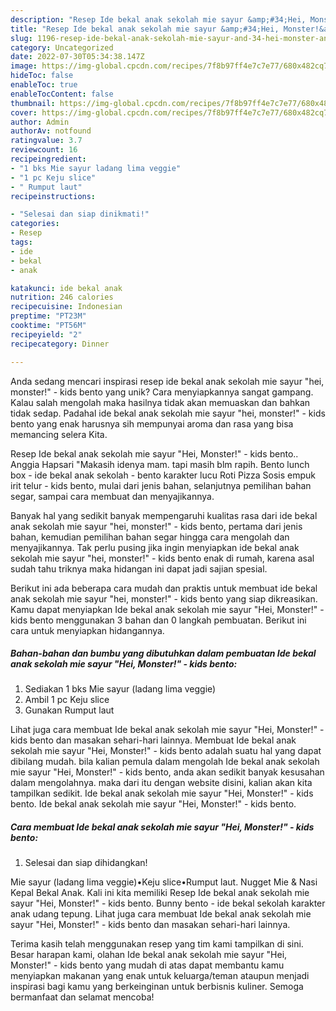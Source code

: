 ```yaml
---
description: "Resep Ide bekal anak sekolah mie sayur &amp;#34;Hei, Monster!&amp;#34; - kids bento yang Bisa Manjain Lidah"
title: "Resep Ide bekal anak sekolah mie sayur &amp;#34;Hei, Monster!&amp;#34; - kids bento yang Bisa Manjain Lidah"
slug: 1196-resep-ide-bekal-anak-sekolah-mie-sayur-and-34-hei-monster-and-34-kids-bento-yang-bisa-manjain-lidah
category: Uncategorized
date: 2022-07-30T05:34:38.147Z
image: https://img-global.cpcdn.com/recipes/7f8b97ff4e7c7e77/680x482cq70/ide-bekal-anak-sekolah-mie-sayur-hei-monster-kids-bento-foto-resep-utama.jpg
hideToc: false
enableToc: true
enableTocContent: false
thumbnail: https://img-global.cpcdn.com/recipes/7f8b97ff4e7c7e77/680x482cq70/ide-bekal-anak-sekolah-mie-sayur-hei-monster-kids-bento-foto-resep-utama.jpg
cover: https://img-global.cpcdn.com/recipes/7f8b97ff4e7c7e77/680x482cq70/ide-bekal-anak-sekolah-mie-sayur-hei-monster-kids-bento-foto-resep-utama.jpg
author: Admin
authorAv: notfound
ratingvalue: 3.7
reviewcount: 16
recipeingredient:
- "1 bks Mie sayur ladang lima veggie"
- "1 pc Keju slice"
- " Rumput laut"
recipeinstructions:

- "Selesai dan siap dinikmati!"
categories:
- Resep
tags:
- ide
- bekal
- anak

katakunci: ide bekal anak 
nutrition: 246 calories
recipecuisine: Indonesian
preptime: "PT23M"
cooktime: "PT56M"
recipeyield: "2"
recipecategory: Dinner

---
```





Anda sedang mencari inspirasi resep ide bekal anak sekolah mie sayur &#34;hei, monster!&#34; - kids bento yang unik? Cara menyiapkannya sangat gampang. Kalau salah mengolah maka hasilnya tidak akan memuaskan dan bahkan tidak sedap. Padahal ide bekal anak sekolah mie sayur &#34;hei, monster!&#34; - kids bento yang enak harusnya sih mempunyai aroma dan rasa yang bisa memancing selera Kita.





Resep Ide bekal anak sekolah mie sayur &#34;Hei, Monster!&#34; - kids bento.. Anggia Hapsari &#34;Makasih idenya mam. tapi masih blm rapih. Bento lunch box - ide bekal anak sekolah - bento karakter lucu Roti Pizza Sosis empuk irit telur - kids bento, mulai dari jenis bahan, selanjutnya pemilihan bahan segar, sampai cara membuat dan menyajikannya.

Banyak hal yang sedikit banyak mempengaruhi kualitas rasa dari ide bekal anak sekolah mie sayur &#34;hei, monster!&#34; - kids bento, pertama dari jenis bahan, kemudian pemilihan bahan segar hingga cara mengolah dan menyajikannya. Tak perlu pusing jika ingin menyiapkan ide bekal anak sekolah mie sayur &#34;hei, monster!&#34; - kids bento enak di rumah, karena asal sudah tahu triknya maka hidangan ini dapat jadi sajian spesial.






Berikut ini ada beberapa cara mudah dan praktis untuk membuat ide bekal anak sekolah mie sayur &#34;hei, monster!&#34; - kids bento yang siap dikreasikan. Kamu dapat menyiapkan Ide bekal anak sekolah mie sayur &#34;Hei, Monster!&#34; - kids bento menggunakan 3 bahan dan 0 langkah pembuatan. Berikut ini cara untuk menyiapkan hidangannya.

<!--inarticleads1-->

##### Bahan-bahan dan bumbu yang dibutuhkan dalam pembuatan Ide bekal anak sekolah mie sayur &#34;Hei, Monster!&#34; - kids bento:

1. Sediakan 1 bks Mie sayur (ladang lima veggie)
1. Ambil 1 pc Keju slice
1. Gunakan  Rumput laut


Lihat juga cara membuat Ide bekal anak sekolah mie sayur &#34;Hei, Monster!&#34; - kids bento dan masakan sehari-hari lainnya. Membuat Ide bekal anak sekolah mie sayur &#34;Hei, Monster!&#34; - kids bento adalah suatu hal yang dapat dibilang mudah. bila kalian pemula dalam mengolah Ide bekal anak sekolah mie sayur &#34;Hei, Monster!&#34; - kids bento, anda akan sedikit banyak kesusahan dalam mengolahnya. maka dari itu dengan website disini, kalian akan kita tampilkan sedikit. Ide bekal anak sekolah mie sayur &#34;Hei, Monster!&#34; - kids bento. Ide bekal anak sekolah mie sayur &#34;Hei, Monster!&#34; - kids bento. 

<!--inarticleads2-->

##### Cara membuat Ide bekal anak sekolah mie sayur &#34;Hei, Monster!&#34; - kids bento:


1. Selesai dan siap dihidangkan!

Mie sayur (ladang lima veggie)•Keju slice•Rumput laut. Nugget Mie &amp; Nasi Kepal Bekal Anak. Kali ini kita memiliki Resep Ide bekal anak sekolah mie sayur &#34;Hei, Monster!&#34; - kids bento. Bunny bento - ide bekal sekolah karakter anak udang tepung. Lihat juga cara membuat Ide bekal anak sekolah mie sayur &#34;Hei, Monster!&#34; - kids bento dan masakan sehari-hari lainnya. 

Terima kasih telah menggunakan resep yang tim kami tampilkan di sini. Besar harapan kami, olahan Ide bekal anak sekolah mie sayur &#34;Hei, Monster!&#34; - kids bento yang mudah di atas dapat membantu kamu menyiapkan makanan yang enak untuk keluarga/teman ataupun menjadi inspirasi bagi kamu yang berkeinginan untuk berbisnis kuliner. Semoga bermanfaat dan selamat mencoba!
